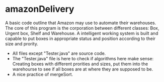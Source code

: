 # amazonDelivery
A basic code outline that Amazon may use to automate their warehouses. The core of this program is the corporation between different classes: Box, Urgent box, Shelf and Warehouse. A intelligent working system is built and capable to put boxes in appropriate status and position according to their size and prority. 

 * All files except "Tester.java" are source code.
 * The "Tester.java" file is here to check if algorithms here make sense: Creating boxes with different prorities and sizes, put them into the warehourse to see if all boxes are at where they are supposed to be.
 * A nice practice of mergeSort.

